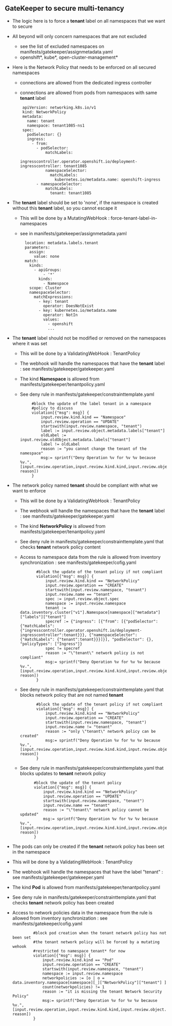## GateKeeper to secure multi-tenancy

 * The logic here is to force a **tenant** label on all namespaces that we want to secure
 * All beyond will only concern namespaces that are not excluded 
   * see the list of excluded namespaces on manifests/gatekeeper/assignmetadata.yaml
   * openshift*, kube*, open-cluster-management*

 * Here is the Network Policy that needs to be enforced on all secured namespaces
   * connections are allowed from the dedicated ingress controller
   * connections are allowed from pods from namespaces with same **tenant** label

          apiVersion: networking.k8s.io/v1
          kind: NetworkPolicy
          metadata:
            name: tenant
            namespace: tenant1085-ns1
          spec:
            podSelector: {}
            ingress:
              - from:
                - podSelector:
                    matchLabels:
                      ingresscontroller.operator.openshift.io/deployment-ingresscontroller: tenant1085
                    namespaceSelector:
                      matchLabels:
                        kubernetes.io/metadata.name: openshift-ingress
                - namespaceSelector:
                    matchLabels:
                      tenant: tenant1085

 * The **tenant** label should be set to 'none', if the namespace is created without this **tenant** label, so you cannot escape it
   * This will be done by a MutatingWebHook : force-tenant-label-in-namespaces
   *  see in manifests/gatekeeper/assignmetadata.yaml

            location: metadata.labels.tenant
            parameters:
              assign:
                value: none
            match:
              kinds:
                - apiGroups:
                    - '*'
                  kinds:
                    - Namespace
              scope: Cluster
              namespaceSelector:
                matchExpressions:
                  - key: tenant
                    operator: DoesNotExist
                  - key: kubernetes.io/metadata.name
                    operator: NotIn
                    values:
                      - openshift
                      ...

 * The **tenant** label should not be modified or removed on the namespaces where it was set
   * This will be done by a ValidatingWebHook : TenantPolicy 
   * The webhook will handle the namespaces that have the **tenant** label : see manifests/gatekeeper/gatekeeper.yaml
   * The kind **Namespace** is allowed from manifests/gatekeeper/tenantpolicy.yaml
   * See deny rule in manifests/gatekeeper/constrainttemplate.yaml

              #block the update of the label tenant in a namespace
              #policy to discuss
              violation[{"msg": msg}] {
                  input.review.kind.kind == "Namespace"
                  input.review.operation == "UPDATE"
                  startswith(input.review.namespace, "tenant")
                  label := input.review.object.metadata.labels["tenant"]
                  oldLabel := input.review.oldObject.metadata.labels["tenant"]
                  label != oldLabel
                  reason := "you cannot change the tenant of the namespace"
                  msg:= sprintf("Deny Operation %v for %v %v because %v.",[input.review.operation,input.review.kind.kind,input.review.object.metadata.name, reason])
              }  

 * The network policy named **tenant** should be compliant with what we want to enforce
   * This will be done by a ValidatingWebHook : TenantPolicy 
   * The webhook will handle the namespaces that have the **tenant** label : see manifests/gatekeeper/gatekeeper.yaml
   * The kind **NetworkPolicy** is allowed from manifests/gatekeeper/tenantpolicy.yaml
   * See deny rule in manifests/gatekeeper/constrainttemplate.yaml that checks **tenant** network policy content
   * Access to namespace data from the rule is allowed from inventory synchronization : see manifests/gatekeeper/cofig.yaml

                #block the update of the tenant policy if not compliant
                violation[{"msg": msg}] {
                    input.review.kind.kind == "NetworkPolicy"
                    input.review.operation == "CREATE"
                    startswith(input.review.namespace, "tenant")
                    input.review.name == "tenant"
                    spec := input.review.object.spec
                    namespace := input.review.namespace
                    tenant := data.inventory.cluster["v1"].Namespace[namespace]["metadata"]["labels"]["tenant"]
                    specref := {"ingress": [{"from": [{"podSelector": {"matchLabels":{"ingresscontroller.operator.openshift.io/deployment-ingresscontroller":tenant}}}, {"namespaceSelector": {"matchLabels": {"tenant":tenant}}}]}], "podSelector": {}, "policyTypes": ["Ingress"]}
                    spec != specref
                    reason := "\"tenant\" network policy is not compliant"
                    msg:= sprintf("Deny Operation %v for %v %v because %v.",[input.review.operation,input.review.kind.kind,input.review.object.metadata.name, reason])
                }

   * See deny rule in manifests/gatekeeper/constrainttemplate.yaml that blocks network policy that are not named **tenant**

                #block the update of the tenant policy if not compliant
                violation[{"msg": msg}] {
                    input.review.kind.kind == "NetworkPolicy"
                    input.review.operation == "CREATE"
                    startswith(input.review.namespace, "tenant")
                    input.review.name != "tenant"
                    reason := "only \"tenant\" network policy can be created"
                    msg:= sprintf("Deny Operation %v for %v %v because %v.",[input.review.operation,input.review.kind.kind,input.review.object.metadata.name, reason])
                }

    * See deny rule in manifests/gatekeeper/constrainttemplate.yaml that blocks updates to **tenant** network policy

                #block the update of the tenant policy
                violation[{"msg": msg}] {
                    input.review.kind.kind == "NetworkPolicy"
                    input.review.operation == "UPDATE"
                    startswith(input.review.namespace, "tenant")
                    input.review.name == "tenant"
                    reason := "\"tenant\" network policy cannot be updated"
                    msg:= sprintf("Deny Operation %v for %v %v because %v.",[input.review.operation,input.review.kind.kind,input.review.object.metadata.name, reason])
                }  

  * The pods can only be created if the **tenant** network policy has been set in the namespace
   * This will be done by a ValidatingWebHook : TenantPolicy 
   * The webhook will handle the namespaces that have the label "tenant" : see manifests/gatekeeper/gatekeeper.yaml
   * The kind **Pod** is allowed from manifests/gatekeeper/tenantpolicy.yaml
   * See deny rule in manifests/gatekeeper/constrainttemplate.yaml that checks **tenant** network policy has been created
   * Access to network policies data in the namespace from the rule is allowed from inventory synchronization : see manifests/gatekeeper/cofig.yaml

                  #block pod creation when the tenant network policy has not been set
                  #the tenant network policy will be forced by a mutating wehook
                  #restricted to namespace tenant* for now
                  violation[{"msg": msg}] {
                      input.review.kind.kind == "Pod"
                      input.review.operation == "CREATE"
                      startswith(input.review.namespace, "tenant")
                      namespace := input.review.namespace
                      networkpolicies := [o | o = data.inventory.namespace[namespace][_]["NetworkPolicy"]["tenant"] ]
                      count(networkpolicies) != 1
                      reason := "it is missing the tenant Network Security Policy"
                      msg:= sprintf("Deny Operation %v for %v %v because %v.",[input.review.operation,input.review.kind.kind,input.review.object.metadata.name, reason])
                  }
